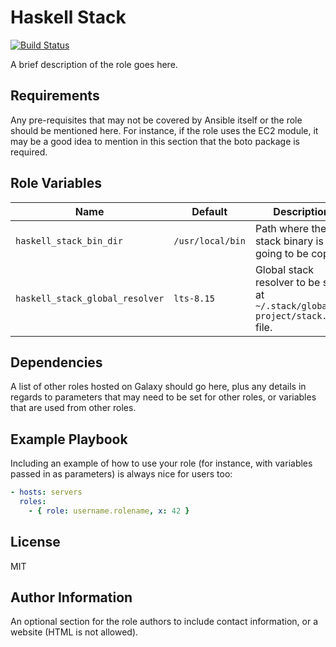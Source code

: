 # Haskell Stack

[![Build Status](https://travis-ci.org/sestrella/haskell-stack.svg?branch=master)](https://travis-ci.org/sestrella/haskell-stack)

A brief description of the role goes here.

## Requirements

Any pre-requisites that may not be covered by Ansible itself or the role should
be mentioned here. For instance, if the role uses the EC2 module, it may be a
good idea to mention in this section that the boto package is required.

## Role Variables

| Name                            | Default          | Description
| ---                             | ---              | ---
| `haskell_stack_bin_dir`         | `/usr/local/bin` | Path where the stack binary is going to be copied.
| `haskell_stack_global_resolver` | `lts-8.15`       | Global stack resolver to be set at `~/.stack/global-project/stack.yaml` file.

## Dependencies

A list of other roles hosted on Galaxy should go here, plus any details in
regards to parameters that may need to be set for other roles, or variables
that are used from other roles.

Example Playbook
----------------

Including an example of how to use your role (for instance, with variables
passed in as parameters) is always nice for users too:

```YAML
- hosts: servers
  roles:
    - { role: username.rolename, x: 42 }
```

## License

MIT

## Author Information

An optional section for the role authors to include contact information, or a
website (HTML is not allowed).
